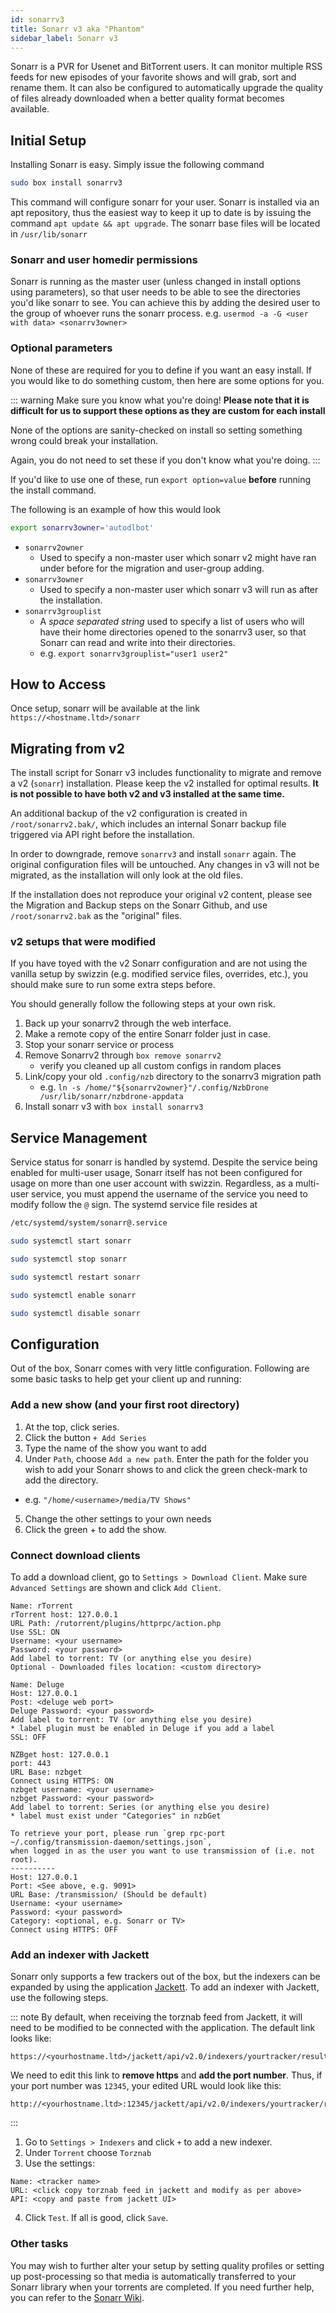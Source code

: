 ```yaml
---
id: sonarrv3
title: Sonarr v3 aka "Phantom"
sidebar_label: Sonarr v3
---
```


Sonarr is a PVR for Usenet and BitTorrent users. It can monitor multiple RSS feeds for new episodes of your favorite shows and will grab, sort and rename them. It can also be configured to automatically upgrade the quality of files already downloaded when a better quality format becomes available.

## Initial Setup

Installing Sonarr is easy. Simply issue the following command

```bash main
sudo box install sonarrv3
```

This command will configure sonarr for your user. Sonarr is installed via an apt repository, thus the easiest way to keep it up to date is by issuing the command `apt update && apt upgrade`. The sonarr base files will be located in `/usr/lib/sonarr`

### Sonarr and user homedir permissions
Sonarr is running as the master user (unless changed in install options using parameters), so that user needs to be able to see the directories you'd like sonarr to see. You can achieve this by adding the desired user to the group of whoever runs the sonarr process. e.g. `usermod -a -G <user with data> <sonarrv3owner>`

### Optional parameters
None of these are required for you to define if you want an easy install. If you would like to do something custom, then here are some options for you.

::: warning Make sure you know what you're doing!
**Please note that it is difficult for us to support these options as they are custom for each install**

None of the options are sanity-checked on install so setting something wrong could break your installation.

Again, you do not need to set these if you don't know what you're doing.
:::

If you'd like to use one of these, run `export option=value` **before** running the install command.

The following is an example of how this would look

```bash main
export sonarrv3owner='autodlbot'
```

- `sonarrv2owner`
  - Used to specify a non-master user which sonarr v2 might have ran under before for the migration and user-group adding.
- `sonarrv3owner`
  - Used to specify a non-master user which sonarr v3 will run as after the installation.
- `sonarrv3grouplist`
  - A *space separated string*  used to specify a list of users who will have their home directories opened to the sonarrv3 user, so that Sonarr can read and write into their directories.
  - e.g. `export sonarrv3grouplist="user1 user2"`

## How to Access

Once setup, sonarr will be available at the link `https://<hostname.ltd>/sonarr`

## Migrating from v2
The install script for Sonarr v3 includes functionality to migrate and remove a v2 (`sonarr`) installation. Please keep the v2 installed for optimal results. **It is not possible to have both v2 and v3 installed at the same time.**

An additional backup of the v2 configuration is created in `/root/sonarrv2.bak/`, which includes an internal Sonarr backup file triggered via API right before the installation.

In order to downgrade, remove `sonarrv3` and install `sonarr` again. The original configuration files will be untouched. Any changes in v3 will not be migrated, as the installation will only look at the old files.

If the installation does not reproduce your original v2 content, please see the Migration and Backup steps on the Sonarr Github, and use `/root/sonarrv2.bak` as the "original" files.

### v2 setups that were modified
If you have toyed with the v2 Sonarr configuration and are not using the vanilla setup by swizzin (e.g. modified service files, overrides, etc.), you should make sure to run some extra steps before.

You should generally follow the following steps at your own risk. 

1. Back up your sonarrv2 through the web interface.
2. Make a remote copy of the entire Sonarr folder just in case.
3. Stop your sonarr service or process
3. Remove Sonarrv2 through `box remove sonarrv2`
   - verify you cleaned up all custom configs in random places
4. Link/copy your old `.config/nzb` directory to the sonarrv3 migration path
   - e.g. `ln -s /home/"${sonarrv2owner}"/.config/NzbDrone /usr/lib/sonarr/nzbdrone-appdata`
5. Install sonarr v3 with `box install sonarrv3`

## Service Management

Service status for sonarr is handled by systemd. Despite the service being enabled for multi-user usage, Sonarr itself has not been configured for usage on more than one user account with swizzin. Regardless, as a multi-user service, you must append the username of the service you need to modify follow the `@` sign. The systemd service file resides at

```bash main
/etc/systemd/system/sonarr@.service
```

<!--DOCUSAURUS_CODE_TABS-->
<!--Start-->
```bash
sudo systemctl start sonarr
```
<!--Stop-->
```bash
sudo systemctl stop sonarr
```
<!--Restart-->
```bash
sudo systemctl restart sonarr
```
<!--Enable-->
```bash
sudo systemctl enable sonarr
```
<!--Disable-->
```bash
sudo systemctl disable sonarr
```
<!--END_DOCUSAURUS_CODE_TABS-->

## Configuration

Out of the box, Sonarr comes with very little configuration. Following are some basic tasks to help get your client up and running:

### Add a new show (and your first root directory)

1. At the top, click series.
2. Click the button `+ Add Series`
3. Type the name of the show you want to add
4. Under `Path`, choose `Add a new path`. Enter the path for the folder you wish to add your Sonarr shows to and click the green check-mark to add the directory.
  - e.g. `"/home/<username>/media/TV Shows"`
5. Change the other settings to your own needs
6. Click the green + to add the show.

### Connect download clients
To add a download client, go to `Settings > Download Client`. Make sure `Advanced Settings` are shown and click `Add Client`.

<!--DOCUSAURUS_CODE_TABS-->
<!--rTorrent-->
```plaintext
Name: rTorrent
rTorrent host: 127.0.0.1
URL Path: /rutorrent/plugins/httprpc/action.php
Use SSL: ON
Username: <your username>
Password: <your password>
Add label to torrent: TV (or anything else you desire)
Optional - Downloaded files location: <custom directory>
```

<!--Deluge (via Web)-->
```plaintext
Name: Deluge
Host: 127.0.0.1
Post: <deluge web port>
Deluge Password: <your password>
Add label to torrent: TV (or anything else you desire)
* label plugin must be enabled in Deluge if you add a label
SSL: OFF
```

<!--nzbGet-->
```plaintext
NZBget host: 127.0.0.1
port: 443
URL Base: nzbget
Connect using HTTPS: ON
nzbget username: <your username>
nzbget Password: <your password>
Add label to torrent: Series (or anything else you desire)
* label must exist under "Categories" in nzbGet
```

<!--Transmission-->
```plaintext
To retrieve your port, please run `grep rpc-port ~/.config/transmission-daemon/settings.json`,
when logged in as the user you want to use transmission of (i.e. not root).
----------
Host: 127.0.0.1
Port: <See above, e.g. 9091>
URL Base: /transmission/ (Should be default)
Username: <your username>
Password: <your password>
Category: <optional, e.g. Sonarr or TV>
Connect using HTTPS: OFF
```
<!--END_DOCUSAURUS_CODE_TABS-->

### Add an indexer with Jackett
Sonarr only supports a few trackers out of the box, but the indexers can be expanded by using the application [Jackett](jackett.md). To add an indexer with Jackett, use the following steps.

::: note
By default, when receiving the torznab feed from Jackett, it will need to be modified to be connected with the application. The default link looks like:

```plaintext
https://<yourhostname.ltd>/jackett/api/v2.0/indexers/yourtracker/results/torznab/
```

We need to edit this link to **remove https** and **add the port number**. Thus, if your port number was `12345`, your edited URL would look like this:

```plaintext
http://<yourhostname.ltd>:12345/jackett/api/v2.0/indexers/yourtracker/results/torznab/
```
:::

1. Go to `Settings > Indexers` and click `+` to add a new indexer.
2. Under `Torrent` choose `Torznab`
3. Use the settings:
```plaintext main
Name: <tracker name>
URL: <click copy torznab feed in jackett and modify as per above>
API: <copy and paste from jackett UI>
```
4. Click `Test`. If all is good, click `Save`.

### Other tasks

You may wish to further alter your setup by setting quality profiles or setting up post-processing so that media is automatically transferred to your Sonarr library when your torrents are completed. If you need further help, you can refer to the [Sonarr Wiki](https://github.com/Sonarr/Sonarr/wiki).
